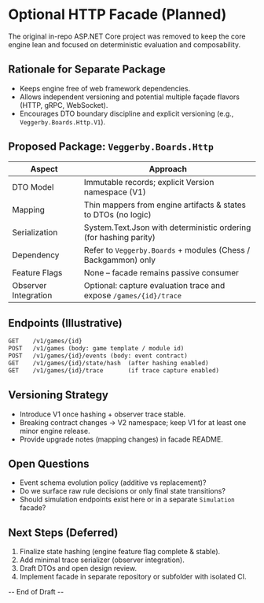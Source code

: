 # Optional HTTP Facade (Planned)

The original in-repo ASP.NET Core project was removed to keep the core engine lean and focused on deterministic evaluation and composability.

## Rationale for Separate Package

- Keeps engine free of web framework dependencies.
- Allows independent versioning and potential multiple façade flavors (HTTP, gRPC, WebSocket).
- Encourages DTO boundary discipline and explicit versioning (e.g., `Veggerby.Boards.Http.V1`).

## Proposed Package: `Veggerby.Boards.Http`

| Aspect | Approach |
|--------|---------|
| DTO Model | Immutable records; explicit Version namespace (V1) |
| Mapping | Thin mappers from engine artifacts & states to DTOs (no logic) |
| Serialization | System.Text.Json with deterministic ordering (for hashing parity) |
| Dependency | Refer to `Veggerby.Boards` + modules (Chess / Backgammon) only |
| Feature Flags | None – facade remains passive consumer |
| Observer Integration | Optional: capture evaluation trace and expose `/games/{id}/trace` |

## Endpoints (Illustrative)

```txt
GET    /v1/games/{id}
POST   /v1/games (body: game template / module id)
POST   /v1/games/{id}/events (body: event contract)
GET    /v1/games/{id}/state/hash  (after hashing enabled)
GET    /v1/games/{id}/trace       (if trace capture enabled)
```

## Versioning Strategy

- Introduce V1 once hashing + observer trace stable.
- Breaking contract changes -> V2 namespace; keep V1 for at least one minor engine release.
- Provide upgrade notes (mapping changes) in facade README.

## Open Questions

- Event schema evolution policy (additive vs replacement)?
- Do we surface raw rule decisions or only final state transitions?
- Should simulation endpoints exist here or in a separate `Simulation` facade?

## Next Steps (Deferred)

1. Finalize state hashing (engine feature flag complete & stable).
2. Add minimal trace serializer (observer integration).
3. Draft DTOs and open design review.
4. Implement facade in separate repository or subfolder with isolated CI.

-- End of Draft --
